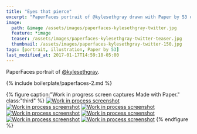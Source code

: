 ```yaml
---
title: "Eyes that pierce"
excerpt: "PaperFaces portrait of @kylesethgray drawn with Paper by 53 on an iPad."
image: 
  path: &image /assets/images/paperfaces-kylesethgray-twitter.jpg 
  feature: *image
  teaser: /assets/images/paperfaces-kylesethgray-twitter-teaser.jpg
  thumbnail: /assets/images/paperfaces-kylesethgray-twitter-150.jpg
tags: [portrait, illustration, Paper by 53]
last_modified_at: 2017-01-17T14:59:18-05:00
---
```


PaperFaces portrait of [@kylesethgray](https://twitter.com/kylesethgray).

{% include boilerplate/paperfaces-2.md %}

{% figure caption:"Work in progress screen captures Made with Paper." class:"third" %}
[![Work in process screenshot](/assets/images/paperfaces-kylesethgray-process-1-600.jpg)](/assets/images/paperfaces-kylesethgray-process-1-lg.jpg)
[![Work in process screenshot](/assets/images/paperfaces-kylesethgray-process-2-600.jpg)](/assets/images/paperfaces-kylesethgray-process-2-lg.jpg)
[![Work in process screenshot](/assets/images/paperfaces-kylesethgray-process-3-600.jpg)](/assets/images/paperfaces-kylesethgray-process-3-lg.jpg)
[![Work in process screenshot](/assets/images/paperfaces-kylesethgray-process-4-600.jpg)](/assets/images/paperfaces-kylesethgray-process-4-lg.jpg)
[![Work in process screenshot](/assets/images/paperfaces-kylesethgray-process-5-600.jpg)](/assets/images/paperfaces-kylesethgray-process-5-lg.jpg)
[![Work in process screenshot](/assets/images/paperfaces-kylesethgray-process-6-600.jpg)](/assets/images/paperfaces-kylesethgray-process-6-lg.jpg)
[![Work in process screenshot](/assets/images/paperfaces-kylesethgray-process-7-600.jpg)](/assets/images/paperfaces-kylesethgray-process-7-lg.jpg)
{% endfigure %}
